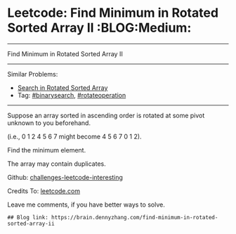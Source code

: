 # Leetcode: Find Minimum in Rotated Sorted Array II     :BLOG:Medium:


---

Find Minimum in Rotated Sorted Array II  

---

Similar Problems:  
-   [Search in Rotated Sorted Array](https://brain.dennyzhang.com/search-in-rotated-sorted-array)
-   Tag: [#binarysearch](https://brain.dennyzhang.com/tag/binarysearch), [#rotateoperation](https://brain.dennyzhang.com/tag/rotateoperation)

---

Suppose an array sorted in ascending order is rotated at some pivot unknown to you beforehand.  

(i.e., 0 1 2 4 5 6 7 might become 4 5 6 7 0 1 2).  

Find the minimum element.  

The array may contain duplicates.  

Github: [challenges-leetcode-interesting](https://github.com/DennyZhang/challenges-leetcode-interesting/tree/master/find-minimum-in-rotated-sorted-array-ii)  

Credits To: [leetcode.com](https://leetcode.com/problems/find-minimum-in-rotated-sorted-array-ii/description/)  

Leave me comments, if you have better ways to solve.  

    ## Blog link: https://brain.dennyzhang.com/find-minimum-in-rotated-sorted-array-ii